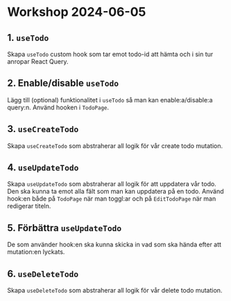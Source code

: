 # Workshop 2024-06-05

## 1. `useTodo`

Skapa `useTodo` custom hook som tar emot todo-id att hämta och i sin tur anropar React Query.

## 2. Enable/disable `useTodo`

Lägg till (optional) funktionalitet i `useTodo` så man kan enable:a/disable:a query:n. Använd hooken i `TodoPage`.

## 3. `useCreateTodo`

Skapa `useCreateTodo` som abstraherar all logik för vår create todo mutation.

## 4. `useUpdateTodo`

Skapa `useUpdateTodo` som abstraherar all logik för att uppdatera vår todo. Den ska kunna ta emot alla fält som man kan uppdatera på en todo. Använd hook:en både på `TodoPage` när man toggl:ar och på `EditTodoPage` när man redigerar titeln.

## 5. Förbättra `useUpdateTodo`

De som använder hook:en ska kunna skicka in vad som ska hända efter att mutation:en lyckats.

## 6. `useDeleteTodo`

Skapa `useDeleteTodo` som abstraherar all logik för vår delete todo mutation.
